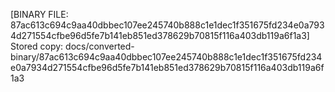 [BINARY FILE: 87ac613c694c9aa40dbbec107ee245740b888c1e1dec1f351675fd234e0a7934d271554cfbe96d5fe7b141eb851ed378629b70815f116a403db119a6f1a3]
Stored copy: docs/converted-binary/87ac613c694c9aa40dbbec107ee245740b888c1e1dec1f351675fd234e0a7934d271554cfbe96d5fe7b141eb851ed378629b70815f116a403db119a6f1a3
